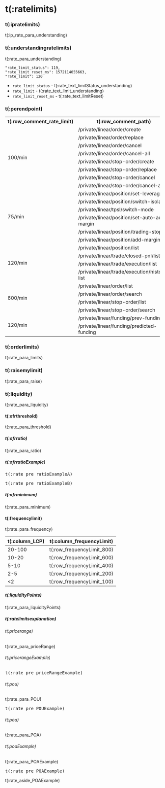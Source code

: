 # t(:ratelimits)
### t(:ipratelimits)
t(:ip_rate_para_understanding)

### t(:understandingratelimits)
t(:rate_para_understanding)

```
"rate_limit_status": 119,
"rate_limit_reset_ms": 1572114055663,
"rate_limit": 120
```

* `rate_limit_status` - t(:rate_text_limitStatus_understanding)
* `rate_limit` - t(:rate_text_limit_understanding)
* `rate_limit_reset_ms` - t(:rate_text_limitReset)


### t(:perendpoint)
<table class="custom_table">
  <tr>
    <th>t(:row_comment_rate_limit)</th>
    <th>t(:row_comment_path)</th>
    <th>t(:row_comment_consume)</th>
  </tr>
  <tr>
    <td rowspan="8">100/min</td>
    <td>/private/linear/order/create </td>
    <td>1 / request</td>
  </tr>
  <tr><td>/private/linear/order/replace </td><td>1 / request</td></tr>
  <tr><td>/private/linear/order/cancel </td><td>1 / request</td></tr>
  <tr><td>/private/linear/order/cancel-all </td><td>10 / request</td></tr>
  <tr><td>/private/linear/stop-order/create </td><td>1 / request</td></tr>
  <tr><td>/private/linear/stop-order/replace </td><td>1 / request</td></tr>
  <tr><td>/private/linear/stop-order/cancel </td><td>1 / request</td></tr>
  <tr><td>/private/linear/stop-order/cancel-all </td><td>10 / request</td></tr>
  <tr>
    <td rowspan="6">75/min</td>
    <td>/private/linear/position/set-leverage   </td>
    <td>1 / request</td>
  </tr>
  <tr><td>/private/linear/position/switch-isolated </td><td>1 / request</td></tr>
  <tr><td>/private/linear/tpsl/switch-mode </td><td>1 / request</td></tr>
  <tr><td>/private/linear/position/set-auto-add-margin </td><td>1 / request</td></tr>
  <tr><td>/private/linear/position/trading-stop </td><td>1 / request</td></tr>
  <tr><td>/private/linear/position/add-margin </td><td>1 / request</td></tr>
    
  <tr>
    <td rowspan="4">120/min</td>
    <td>/private/linear/position/list  </td>
    <td>1 / request</td>
  </tr>
  <tr><td>/private/linear/trade/closed-pnl/list </td><td>1 / request</td></tr>
  <tr><td>/private/linear/trade/execution/list </td><td>1 / request</td></tr>
  <tr><td>/private/linear/trade/execution/history-list </td><td>1 / request</td></tr>
    
  <tr>
    <td rowspan="4">600/min</td>
    <td>/private/linear/order/list </td>
    <td>1 / request</td>
  </tr>
  <tr><td>/private/linear/order/search </td><td>1 / request</td></tr>
  <tr><td>/private/linear/stop-order/list </td><td>1 / request</td></tr>
  <tr><td>/private/linear/stop-order/search </td><td>1 / request</td></tr>
  
  <tr>
    <td rowspan="2">120/min</td>
    <td>/private/linear/funding/prev-funding  </td>
    <td>1 / request</td>
  </tr>
  <tr><td>/private/linear/funding/predicted-funding </td><td>1 / request</td></tr>
</table>

### t(:orderlimits)
t(:rate_para_limits)

### t(:raisemylimit)
t(:rate_para_raise)

### t(:liquidity)
t(:rate_para_liquidity)

#### t(:ofrthreshold)
t(:rate_para_threshold)

##### t(:ofrratio)
t(:rate_para_ratio)

##### t(:ofrratioExample)


<pre class="center-column-nonindent">
t(:rate_pre_ratioExampleA)
</pre>

<pre class="center-column-nonindent">
t(:rate_pre_ratioExampleB)
</pre>


##### t(:ofrminimum)
t(:rate_para_minimum)


#### t(:frequencylimit)
t(:rate_para_frequency)


| t(:column_LCP) | t(:column_frequencyLimit) |
| ----    | ----  |
| 20-100  | t(:row_frequencyLimit_800) |
| 10-20   | t(:row_frequencyLimit_600) |
| 5-10    | t(:row_frequencyLimit_400) |
| 2-5     | t(:row_frequencyLimit_200) |
| <2      | t(:row_frequencyLimit_100) |

##### t(:liquidityPoints)
t(:rate_para_liquidityPoints)

##### t(:ratelimitsexplanation)

###### t(:pricerange)
t(:rate_para_priceRange)

###### t(:pricerangeExample)
<pre class="center-column-nonindent">
t(:rate_pre_priceRangeExample)
</pre>


###### t(:pou)
t(:rate_para_POU)

<pre class="center-column-nonindent">
t(:rate_pre_POUExample)
</pre>


###### t(:poa)
t(:rate_para_POA)

###### t(:poaExample)
t(:rate_para_POAExample)

<pre class="center-column-nonindent">
t(:rate_pre_POAExample)
</pre>

<aside class="notice">
t(:rate_aside_POAExample)
</aside>
